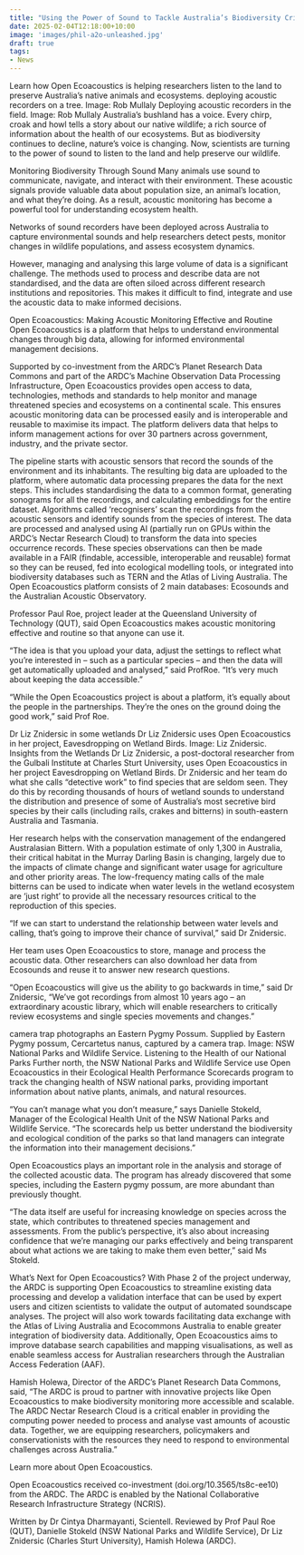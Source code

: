 ```yaml
---
title: "Using the Power of Sound to Tackle Australia’s Biodiversity Crisis"
date: 2025-02-04T12:18:00+10:00
image: 'images/phil-a2o-unleashed.jpg'
draft: true
tags: 
- News
---
```


Learn how Open Ecoacoustics is helping researchers listen to the land to preserve Australia’s native animals and ecosystems.
deploying acoustic recorders on a tree. Image: Rob Mullaly
Deploying acoustic recorders in the field. Image: Rob Mullaly
Australia’s bushland has a voice. Every chirp, croak and howl tells a story about our native wildlife; a rich source of information about the health of our ecosystems. But as biodiversity continues to decline, nature’s voice is changing. Now, scientists are turning to the power of sound to listen to the land and help preserve our wildlife. 

Monitoring Biodiversity Through Sound
Many animals use sound to communicate, navigate, and interact with their environment. These acoustic signals provide valuable data about population size, an animal’s location, and what they’re doing. As a result, acoustic monitoring has become a powerful tool for understanding ecosystem health. 

Networks of sound recorders have been deployed across Australia to capture environmental sounds and help researchers detect pests, monitor changes in wildlife populations, and assess ecosystem dynamics. 

However, managing and analysing this large volume of data is a significant challenge. The methods used to process and describe data are not standardised, and the data are often siloed across different research institutions and repositories. This makes it difficult to find, integrate and use the acoustic data to make informed decisions. 

Open Ecoacoustics: Making Acoustic Monitoring Effective and Routine
Open Ecoacoustics is a platform that helps to understand environmental changes through big data, allowing for informed environmental management decisions.

Supported by co-investment from the ARDC’s Planet Research Data Commons and part of the ARDC’s Machine Observation Data Processing Infrastructure, Open Ecoacoustics provides open access to data, technologies, methods and standards to help monitor and manage threatened species and ecosystems on a continental scale. This ensures acoustic monitoring data can be processed easily and is interoperable and reusable to maximise its impact. The platform delivers data that helps to inform management actions for over 30 partners across government, industry, and the private sector.  

The pipeline starts with acoustic sensors that record the sounds of the environment and its inhabitants. The resulting big data are uploaded to the platform, where automatic data processing prepares the data for the next steps. This includes standardising the data to a common format, generating sonograms for all the recordings, and calculating embeddings for the entire dataset. Algorithms called ‘recognisers’ scan the recordings from the acoustic sensors and identify sounds from the species of interest. The data are processed and analysed using AI (partially run on GPUs within the ARDC’s Nectar Research Cloud) to transform the data into species occurrence records. These species observations can then be made available in a FAIR (findable, accessible, interoperable and reusable) format so they can be reused, fed into ecological modelling tools, or integrated into biodiversity databases such as TERN and the Atlas of Living Australia. The Open Ecoacoustics platform consists of 2 main databases: Ecosounds and the Australian Acoustic Observatory.

Professor Paul Roe, project leader at the Queensland University of Technology (QUT), said Open Ecoacoustics makes acoustic monitoring effective and routine so that anyone can use it. 

“The idea is that you upload your data, adjust the settings to reflect what you’re interested in – such as a particular species – and then the data will get automatically uploaded and analysed,” said ProfRoe. “It’s very much about keeping the data accessible.”

“While the Open Ecoacoustics project is about a platform, it’s equally about the people in the partnerships. They’re the ones on the ground doing the good work,” said Prof Roe. 

Dr Liz Znidersic in some wetlands
Dr Liz Znidersic uses Open Ecoacoustics in her project, Eavesdropping on Wetland Birds. Image: Liz Znidersic.
Insights from the Wetlands 
Dr Liz Znidersic, a post-doctoral researcher from the Gulbali Institute at Charles Sturt University, uses Open Ecoacoustics in her project Eavesdropping on Wetland Birds. Dr Znidersic and her team do what she calls “detective work” to find species that are seldom seen. They do this by recording thousands of hours of wetland sounds to understand the distribution and presence of some of Australia’s most secretive bird species by their calls (including rails, crakes and bitterns) in south-eastern Australia and Tasmania.

Her research helps with the conservation management of the endangered Australasian Bittern. With a population estimate of only 1,300 in Australia, their critical habitat in the Murray Darling Basin is changing, largely due to the impacts of climate change and significant water usage for agriculture and other priority areas. The low-frequency mating calls of the male bitterns can be used to indicate when water levels in the wetland ecosystem are ‘just right’ to provide all the necessary resources critical to the reproduction of this species.

“If we can start to understand the relationship between water levels and calling, that’s going to improve their chance of survival,” said Dr Znidersic.   

Her team uses Open Ecoacoustics to store, manage and process the acoustic data. Other researchers can also download her data from Ecosounds and reuse it to answer new research questions.  

“Open Ecoacoustics will give us the ability to go backwards in time,” said Dr Znidersic, “We’ve got recordings from almost 10 years ago – an extraordinary acoustic library, which will enable researchers to critically review ecosystems and single species movements and changes.”

camera trap photographs an Eastern Pygmy Possum. Supplied by
Eastern Pygmy possum, Cercartetus nanus, captured by a camera trap. Image: NSW National Parks and Wildlife Service.
Listening to the Health of our National Parks 
Further north, the NSW National Parks and Wildlife Service use Open Ecoacoustics in their Ecological Health Performance Scorecards program to track the changing health of NSW national parks, providing important information about native plants, animals, and natural resources.

“You can’t manage what you don’t measure,” says Danielle Stokeld, Manager of the Ecological Health Unit of the NSW National Parks and Wildlife Service. “The scorecards help us better understand the biodiversity and ecological condition of the parks so that land managers can integrate the information into their management decisions.”

Open Ecoacoustics plays an important role in the analysis and storage of the collected acoustic data. The program has already discovered that some species, including the Eastern pygmy possum, are more abundant than previously thought. 

“The data itself are useful for increasing knowledge on species across the state, which contributes to threatened species management and assessments. From the public’s perspective, it’s also about increasing confidence that we’re managing our parks effectively and being transparent about what actions we are taking to make them even better,” said Ms Stokeld.

What’s Next for Open Ecoacoustics?
With Phase 2 of the project underway, the ARDC is supporting Open Ecoacoustics to streamline existing data processing and develop a validation interface that can be used by expert users and citizen scientists to validate the output of automated soundscape analyses. The project will also work towards facilitating data exchange with the Atlas of Living Australia and Ecocommons Australia to enable greater integration of biodiversity data. Additionally, Open Ecoacoustics aims to improve database search capabilities and mapping visualisations, as well as enable seamless access for Australian researchers through the Australian Access Federation (AAF).

Hamish Holewa, Director of the ARDC’s Planet Research Data Commons, said, “The ARDC is proud to partner with innovative projects like Open Ecoacoustics to make biodiversity monitoring more accessible and scalable. The ARDC Nectar Research Cloud is a critical enabler in providing the computing power needed to process and analyse vast amounts of acoustic data. Together, we are equipping researchers, policymakers and conservationists with the resources they need to respond to environmental challenges across Australia.”

Learn more about Open Ecoacoustics.

Open Ecoacoustics received co-investment (doi.org/10.3565/ts8c-ee10) from the ARDC. The ARDC is enabled by the National Collaborative Research Infrastructure Strategy (NCRIS).

Written by Dr Cintya Dharmayanti, Scientell. Reviewed by Prof Paul Roe (QUT), Danielle Stokeld (NSW National Parks and Wildlife Service), Dr Liz Znidersic (Charles Sturt University), Hamish Holewa (ARDC).
